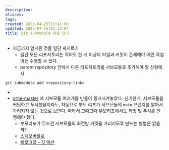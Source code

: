 ```yaml
---
description:
aliases: 
tags: 
created: 2023-04-25T15:41:00
updated: 2023-07-15T21:33:04
title: git submodule 개념 잡기
---
```

- 지금까지 알게된 것들 일단 싸지르기
	- 일단 모든 리포지토리는 적어도 한 개 이상의 파일과 커밋이 존재해야 어떤 작업이든 수행할 수 있다.
	- parent repository 안에서 다른 리포지토리를 서브모듈로 추가해야 할 상황에서

```shell
git submodule add <repository-link>
```

- 
- [ormi-master](https://github.com/ChoiWheatley/ormi-2023-04-26/tree/3ea3198848a705061d0436b1a6b64ef05a9022d6) 에 서브모듈 여러개를 만들어 링크시켜놓았다. 신기한게, 서브모듈을 커밋하고 푸시했을지라도, 자동으로 부모 리포가 서브모듈의 `main` 브랜치를 알아서 가리키지 않는 것으로 보인다. 따라서 그때그때 부모리포에서도 커밋 및 푸시를 진행해야 했다. 
	- 부모리포가 무조건 서브모듈의 최전방 커밋을 가리키도록 만드는 방법은 없을까?
	- [스택오버플로](https://stackoverflow.com/questions/1030169/pull-latest-changes-for-all-git-submodules#1032653)
	- [블로그글 - 깃 액션](https://tommoa.me/blog/github-auto-update-submodules/)
